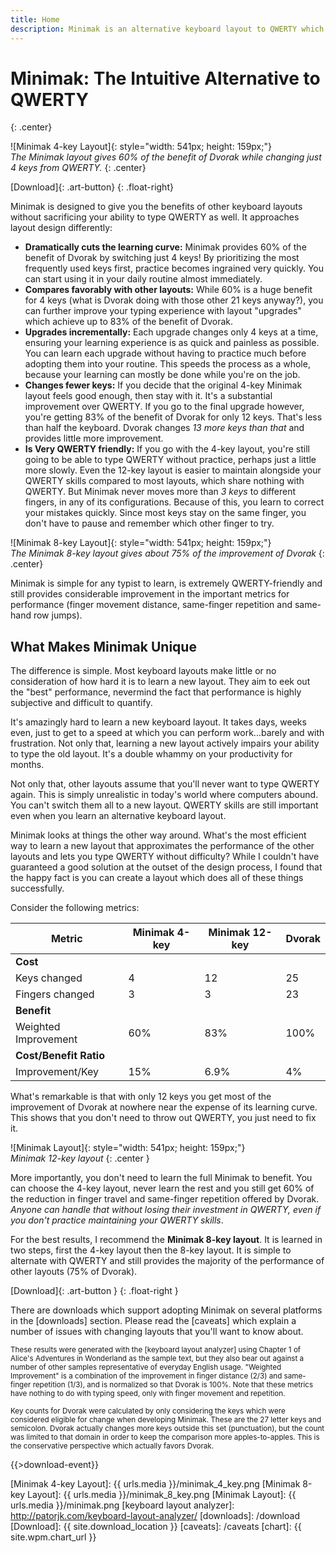 ```yaml
---
title: Home
description: Minimak is an alternative keyboard layout to QWERTY which is intuitive to learn. Minimak is hands down the easiest layout to learn which fixes QWERTY\'s issues.
---
```


Minimak: The Intuitive Alternative to QWERTY
============================================
{: .center}

![Minimak 4-key Layout]{: style=\"width: 541px; height: 159px;\"}  
_The Minimak layout gives 60% of the benefit of Dvorak while
changing just 4 keys from QWERTY._
{: .center}

[Download]{: .art-button}
{: .float-right}

Minimak is designed to give you the benefits of other keyboard layouts
without sacrificing your ability to type QWERTY as well.  It approaches
layout design differently:

- __Dramatically cuts the learning curve:__  Minimak provides 60% of the
benefit of Dvorak by switching just 4 keys!  By prioritizing the most
frequently used keys first, practice becomes ingrained very quickly.
You can start using it in your daily routine almost immediately.
- __Compares favorably with other layouts:__  While 60% is a huge
benefit for 4 keys (what is Dvorak doing with those other 21 keys
    anyway?), you can further improve your typing experience with layout
\"upgrades\" which achieve up to 83% of the benefit of Dvorak.
- __Upgrades incrementally:__  Each upgrade changes only 4 keys at a
time, ensuring your learning experience is as quick and painless as
possible.  You can learn each upgrade without having to practice much
before adopting them into your routine.  This speeds the process as a
whole, because your learning can mostly be done while you\'re on the job.
- __Changes fewer keys:__  If you decide that the original 4-key Minimak
layout feels good enough, then stay with it.  It\'s a substantial
improvement over QWERTY.  If you go to the final upgrade however, you\'re
getting 83% of the benefit of Dvorak for only 12 keys.  That\'s less than
half the keyboard. Dvorak changes _13 more keys than that_ and provides
little more improvement.
- __Is Very QWERTY friendly:__  If you go with the 4-key layout, you\'re
still going to be able to type QWERTY without practice, perhaps just a
little more slowly.  Even the 12-key layout is easier to maintain
alongside your QWERTY skills compared to most layouts, which share
nothing with QWERTY.  But Minimak never moves more than _3 keys_ to
different fingers, in any of its configurations.  Because of this, you
learn to correct your mistakes quickly.  Since most keys stay on the same
finger, you don't have to pause and remember which other finger to try.
  
![Minimak 8-key Layout]{: style=\"width: 541px; height: 159px;\"}  
_The Minimak 8-key layout gives about 75% of the improvement of Dvorak_
{: .center}

Minimak is simple for any typist to learn, is extremely QWERTY-friendly
and still provides considerable improvement in the important metrics for
performance (finger movement distance, same-finger repetition and
same-hand row jumps).

What Makes Minimak Unique
-------------------------

The difference is simple.  Most keyboard layouts make little or no
consideration of how hard it is to learn a new layout.  They aim to eek
out the \"best\" performance, nevermind the fact that performance is
highly subjective and difficult to quantify.

It\'s amazingly hard to learn a new keyboard layout.  It takes days,
weeks even, just to get to a speed at which you can perform
work...barely and with frustration.  Not only that, learning a new
layout actively impairs your ability to type the old layout.  It\'s a
double whammy on your productivity for months.

Not only that, other layouts assume that you\'ll never want to type
QWERTY again.  This is simply unrealistic in today\'s world where
computers abound.  You can\'t switch them all to a new layout.  QWERTY
skills are still important even when you learn an alternative keyboard
layout.

Minimak looks at things the other way around.  What\'s the most efficient
way to learn a new layout that approximates the performance of the other
layouts and lets you type QWERTY without difficulty?  While I couldn\'t
have guaranteed a good solution at the outset of the design process, I
found that the happy fact is you can create a layout which does all of
these things successfully.

Consider the following metrics:

| Metric                 | Minimak 4-key | Minimak 12-key | Dvorak |
| -                      | -             | -              | -      |
| __Cost__               |
| Keys changed           | 4             | 12             | 25     |
| Fingers changed        | 3             | 3              | 23     |
| __Benefit__            |
| Weighted Improvement   | 60%           | 83%            | 100%   |
| __Cost/Benefit Ratio__ |
| Improvement/Key        | 15%           | 6.9%           | 4%     |

What\'s remarkable is that with only 12 keys you get most of the
improvement of Dvorak at nowhere near the expense of its learning curve.
This shows that you don\'t need to throw out QWERTY, you just need to
fix it.

![Minimak Layout]{: style=\"width: 541px; height: 159px;\"}  
_Minimak 12-key layout_
{: .center }

More importantly, you don\'t need to learn the full Minimak to benefit.
You can choose the 4-key layout, never learn the rest and you still get
60% of the reduction in finger travel and same-finger repetition offered
by Dvorak.  _Anyone can handle that without losing their investment in
QWERTY, even if you don\'t practice maintaining your QWERTY skills_.

For the best results, I recommend the **Minimak 8-key layout**.  It is
learned in two steps, first the 4-key layout then the 8-key layout.  It
is simple to alternate with QWERTY and still provides the majority of
the performance of other layouts (75% of Dvorak).

[Download]{: .art-button }
{: .float-right }

There are downloads which support adopting Minimak on several platforms
in the [downloads] section.  Please read the [caveats] which explain a
number of issues with changing layouts that you\'ll want to know about.

<small>These results were generated with the [keyboard layout analyzer]
using Chapter 1 of Alice\'s Adventures in Wonderland as the sample text,
but they also bear out against a number of other samples representative
of everyday English usage.  \"Weighted Improvement\" is a combination of
the improvement in finger distance (2/3) and same-finger repetition
(1/3), and is normalized so that Dvorak is 100%.  Note that these
metrics have nothing to do with typing speed, only with finger movement
and repetition.</small>

<small>Key counts for Dvorak were calculated by only considering the
keys which were considered eligible for change when developing Minimak.
These are the 27 letter keys and semicolon.  Dvorak actually changes
more keys outside this set (punctuation), but the count was limited to
that domain in order to keep the comparison more apples-to-apples.  This
is the conservative perspective which actually favors Dvorak.</small>

{{>download-event}}

[Minimak 4-key Layout]: {{ urls.media }}/minimak_4_key.png
[Minimak 8-key Layout]: {{ urls.media }}/minimak_8_key.png
[Minimak Layout]: {{ urls.media }}/minimak.png
[keyboard layout analyzer]: http://patorjk.com/keyboard-layout-analyzer/
[downloads]: /download
[Download]: {{ site.download_location }}
[caveats]: /caveats
[chart]: {{ site.wpm.chart_url }}
